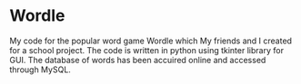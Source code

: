 # Wordle

My code for the popular word game Wordle which My friends and I created for a school project.
The code is written in python using tkinter library for GUI.
The database of words has been accuired online and accessed through MySQL.
